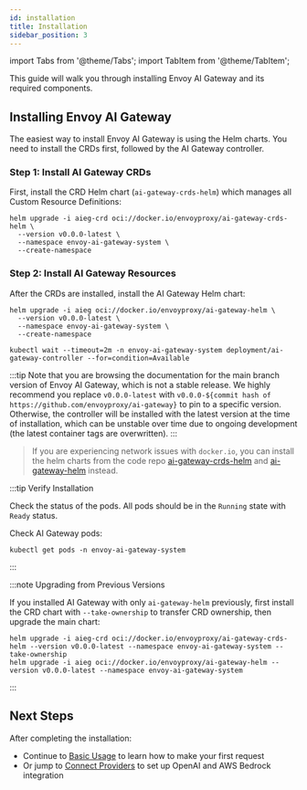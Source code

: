 ```yaml
---
id: installation
title: Installation
sidebar_position: 3
---
```


import Tabs from '@theme/Tabs';
import TabItem from '@theme/TabItem';

This guide will walk you through installing Envoy AI Gateway and its required components.

## Installing Envoy AI Gateway

The easiest way to install Envoy AI Gateway is using the Helm charts. You need to install the CRDs first, followed by the AI Gateway controller.

### Step 1: Install AI Gateway CRDs

First, install the CRD Helm chart (`ai-gateway-crds-helm`) which manages all Custom Resource Definitions:

```shell
helm upgrade -i aieg-crd oci://docker.io/envoyproxy/ai-gateway-crds-helm \
  --version v0.0.0-latest \
  --namespace envoy-ai-gateway-system \
  --create-namespace
```

### Step 2: Install AI Gateway Resources

After the CRDs are installed, install the AI Gateway Helm chart:

```shell
helm upgrade -i aieg oci://docker.io/envoyproxy/ai-gateway-helm \
  --version v0.0.0-latest \
  --namespace envoy-ai-gateway-system \
  --create-namespace

kubectl wait --timeout=2m -n envoy-ai-gateway-system deployment/ai-gateway-controller --for=condition=Available
```

:::tip
Note that you are browsing the documentation for the main branch version of Envoy AI Gateway, which is not a stable release.
We highly recommend you replace `v0.0.0-latest` with `v0.0.0-${commit hash of https://github.com/envoyproxy/ai-gateway}` to pin to a specific version.
Otherwise, the controller will be installed with the latest version at the time of installation, which can be unstable over time due to ongoing development (the latest container tags are overwritten).
:::

> If you are experiencing network issues with `docker.io`, you can install the helm charts from the code repo [ai-gateway-crds-helm](https://github.com/envoyproxy/ai-gateway/tree/main/manifests/charts/ai-gateway-crds-helm) and [ai-gateway-helm](https://github.com/envoyproxy/ai-gateway/tree/main/manifests/charts/ai-gateway-helm) instead.

:::tip Verify Installation

Check the status of the pods. All pods should be in the `Running` state with `Ready` status.

Check AI Gateway pods:

```shell
kubectl get pods -n envoy-ai-gateway-system
```

:::

:::note Upgrading from Previous Versions

If you installed AI Gateway with only `ai-gateway-helm` previously, first install the CRD chart with `--take-ownership` to transfer CRD ownership, then upgrade the main chart:

```shell
helm upgrade -i aieg-crd oci://docker.io/envoyproxy/ai-gateway-crds-helm --version v0.0.0-latest --namespace envoy-ai-gateway-system --take-ownership
helm upgrade -i aieg oci://docker.io/envoyproxy/ai-gateway-helm --version v0.0.0-latest --namespace envoy-ai-gateway-system
```

:::

## Next Steps

After completing the installation:

- Continue to [Basic Usage](./basic-usage.md) to learn how to make your first request
- Or jump to [Connect Providers](./connect-providers) to set up OpenAI and AWS Bedrock integration
